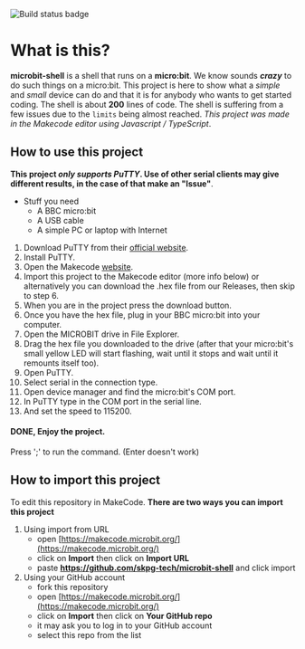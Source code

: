 ![Build status badge](https://github.com/skpg-tech/microbit-shell/workflows/MakeCode/badge.svg)
# What is this?
**microbit-shell** is a shell that runs on a __micro:bit__. We know sounds _**crazy**_ to do such things on a micro:bit. This project is here to show what a *simple* and *small* device can do and that it is for anybody who wants to get started coding. The shell is about **200** lines of code. The shell is suffering from a few issues due to the `limits` being almost reached. _This project was made in the Makecode editor using Javascript / TypeScript_.

## How to use this project
**This project _only supports PuTTY_. Use of other serial clients may give different results, in the case of that make an "Issue"**.
  - Stuff you need
    - A BBC micro:bit
    - A USB cable
    - A simple PC or laptop with Internet
    
1. Download PuTTY from their [official website](https://www.putty.org/).
2. Install PuTTY.
3. Open the Makecode [website](https://makecode.microbit.org/).
4. Import this project to the Makecode editor (more info below) or alternatively you can download the .hex file from our Releases, then skip to step 6.
5. When you are in the project press the download button.
6. Once you have the hex file, plug in your BBC micro:bit into your computer.
7. Open the MICROBIT drive in File Explorer.
8. Drag the hex file you downloaded to the drive (after that your micro:bit's small yellow LED will start flashing, wait until it stops and wait until it remounts itself too).
9. Open PuTTY.
10. Select serial in the connection type.
11. Open device manager and find the micro:bit's COM port.
12. In PuTTY type in the COM port in the serial line.
13. And set the speed to 115200.

#### DONE, Enjoy the project.

Press ';' to run the command. (Enter doesn't work)

## How to import this project

To edit this repository in MakeCode.
**There are two ways you can import this project**
   1. Using import from URL
      - open [https://makecode.microbit.org/](https://makecode.microbit.org/)
      - click on **Import** then click on **Import URL**
      - paste **https://github.com/skpg-tech/microbit-shell** and click import
   2. Using your GitHub account
      - fork this repository
      - open [https://makecode.microbit.org/](https://makecode.microbit.org/)
      - click on **Import** then click on **Your GitHub repo**
      - it may ask you to log in to your GitHub account
      - select this repo from the list
